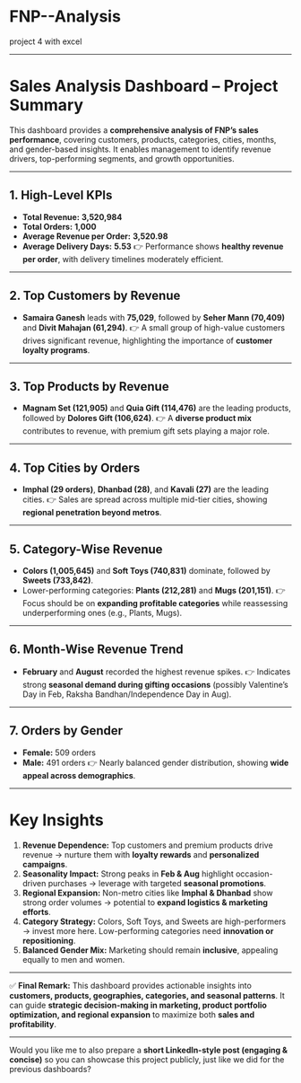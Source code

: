 # FNP--Analysis
project 4 with excel

---

# **Sales Analysis Dashboard – Project Summary**

This dashboard provides a **comprehensive analysis of FNP’s sales performance**, covering customers, products, categories, cities, months, and gender-based insights. It enables management to identify revenue drivers, top-performing segments, and growth opportunities.

---

## **1. High-Level KPIs**

* **Total Revenue:** **3,520,984**
* **Total Orders:** **1,000**
* **Average Revenue per Order:** **3,520.98**
* **Average Delivery Days:** **5.53**
  👉 Performance shows **healthy revenue per order**, with delivery timelines moderately efficient.

---

## **2. Top Customers by Revenue**

* **Samaira Ganesh** leads with **75,029**, followed by **Seher Mann (70,409)** and **Divit Mahajan (61,294)**.
  👉 A small group of high-value customers drives significant revenue, highlighting the importance of **customer loyalty programs**.

---

## **3. Top Products by Revenue**

* **Magnam Set (121,905)** and **Quia Gift (114,476)** are the leading products, followed by **Dolores Gift (106,624)**.
  👉 A **diverse product mix** contributes to revenue, with premium gift sets playing a major role.

---

## **4. Top Cities by Orders**

* **Imphal (29 orders)**, **Dhanbad (28)**, and **Kavali (27)** are the leading cities.
  👉 Sales are spread across multiple mid-tier cities, showing **regional penetration beyond metros**.

---

## **5. Category-Wise Revenue**

* **Colors (1,005,645)** and **Soft Toys (740,831)** dominate, followed by **Sweets (733,842)**.
* Lower-performing categories: **Plants (212,281)** and **Mugs (201,151)**.
  👉 Focus should be on **expanding profitable categories** while reassessing underperforming ones (e.g., Plants, Mugs).

---

## **6. Month-Wise Revenue Trend**

* **February** and **August** recorded the highest revenue spikes.
  👉 Indicates strong **seasonal demand during gifting occasions** (possibly Valentine’s Day in Feb, Raksha Bandhan/Independence Day in Aug).

---

## **7. Orders by Gender**

* **Female:** 509 orders
* **Male:** 491 orders
  👉 Nearly balanced gender distribution, showing **wide appeal across demographics**.

---

# **Key Insights**

1. **Revenue Dependence:** Top customers and premium products drive revenue → nurture them with **loyalty rewards** and **personalized campaigns**.
2. **Seasonality Impact:** Strong peaks in **Feb & Aug** highlight occasion-driven purchases → leverage with targeted **seasonal promotions**.
3. **Regional Expansion:** Non-metro cities like **Imphal & Dhanbad** show strong order volumes → potential to **expand logistics & marketing efforts**.
4. **Category Strategy:** Colors, Soft Toys, and Sweets are high-performers → invest more here. Low-performing categories need **innovation or repositioning**.
5. **Balanced Gender Mix:** Marketing should remain **inclusive**, appealing equally to men and women.

---

✅ **Final Remark:**
This dashboard provides actionable insights into **customers, products, geographies, categories, and seasonal patterns**. It can guide **strategic decision-making in marketing, product portfolio optimization, and regional expansion** to maximize both **sales and profitability**.

---

Would you like me to also prepare a **short LinkedIn-style post (engaging & concise)** so you can showcase this project publicly, just like we did for the previous dashboards?

